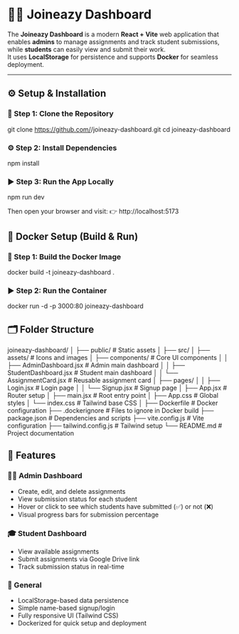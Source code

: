 # 🧑‍💻 Joineazy Dashboard

The **Joineazy Dashboard** is a modern **React + Vite** web application that enables **admins** to manage assignments and track student submissions, while **students** can easily view and submit their work.  
It uses **LocalStorage** for persistence and supports **Docker** for seamless deployment.

---

## ⚙️ Setup & Installation

### 🧱 Step 1: Clone the Repository
git clone https://github.com/<your-username>/joineazy-dashboard.git
cd joineazy-dashboard

### ⚙️ Step 2: Install Dependencies
npm install

### ▶️ Step 3: Run the App Locally
npm run dev

Then open your browser and visit:
👉 http://localhost:5173


## 🐳 Docker Setup (Build & Run)

### 🧱 Step 1: Build the Docker Image
docker build -t joineazy-dashboard .

### ▶️ Step 2: Run the Container
docker run -d -p 3000:80 joineazy-dashboard


## 🗂 Folder Structure
joineazy-dashboard/
│
├── public/                         # Static assets
│
├── src/
│   ├── assets/                     # Icons and images
│   ├── components/                 # Core UI components
│   │   ├── AdminDashboard.jsx      # Admin main dashboard
│   │   ├── StudentDashboard.jsx    # Student main dashboard
│   │   └── AssignmentCard.jsx      # Reusable assignment card
│   ├── pages/
│   │   ├── Login.jsx               # Login page
│   │   └── Signup.jsx              # Signup page
│   ├── App.jsx                     # Router setup
│   ├── main.jsx                    # Root entry point
│   ├── App.css                     # Global styles
│   └── index.css                   # Tailwind base CSS
│
├── Dockerfile                      # Docker configuration
├── .dockerignore                   # Files to ignore in Docker build
├── package.json                    # Dependencies and scripts
├── vite.config.js                  # Vite configuration
├── tailwind.config.js              # Tailwind setup
└── README.md                       # Project documentation


## 🧩 Features

### 👨‍🏫 Admin Dashboard
- Create, edit, and delete assignments  
- View submission status for each student  
- Hover or click to see which students have submitted (✅) or not (❌)  
- Visual progress bars for submission percentage  

### 🎓 Student Dashboard
- View available assignments  
- Submit assignments via Google Drive link  
- Track submission status in real-time  

### 🧠 General
- LocalStorage-based data persistence  
- Simple name-based signup/login  
- Fully responsive UI (Tailwind CSS)  
- Dockerized for quick setup and deployment  


```bash
